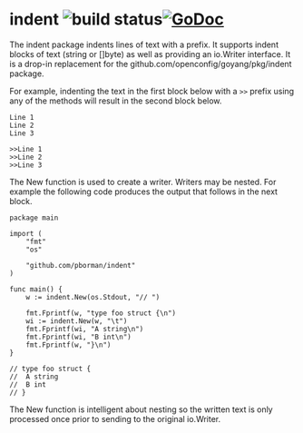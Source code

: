 # indent ![build status](https://travis-ci.org/pborman/indent.svg?branch=master)[![GoDoc](https://godoc.org/github.com/pborman/indent?status.svg)](http://godoc.org/github.com/pborman/indent)

The indent package indents lines of text with a prefix.  It supports indent
blocks of text (string or []byte) as well as providing an io.Writer interface.
It is a drop-in replacement for the github.com/openconfig/goyang/pkg/indent package.

For example, indenting the text in the first block below with a ```>>``` prefix
using any of the methods will result in the second block below.
```
Line 1
Line 2
Line 3
```
```
>>Line 1
>>Line 2
>>Line 3
```

The New function is used to create a writer.  Writers may be nested.  For example the
following code produces the output that follows in the next block.
```
package main

import (
	"fmt"
	"os"

	"github.com/pborman/indent"
)

func main() {
	w := indent.New(os.Stdout, "// ")

	fmt.Fprintf(w, "type foo struct {\n")
	wi := indent.New(w, "\t")
	fmt.Fprintf(wi, "A string\n")
	fmt.Fprintf(wi, "B int\n")
	fmt.Fprintf(w, "}\n")
}
```

```
// type foo struct {
// 	A string
// 	B int
// }
```

The New function is intelligent about nesting so the written text is only
processed once prior to sending to the original io.Writer.
